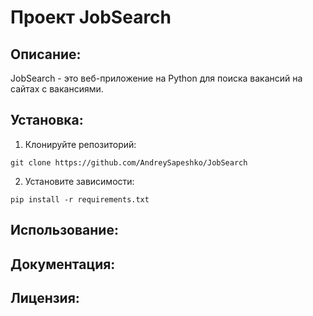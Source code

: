 # Проект JobSearch

## Описание:

JobSearch - это веб-приложение на Python для поиска вакансий
на сайтах с вакансиями.

## Установка:

1. Клонируйте репозиторий:
```
git clone https://github.com/AndreySapeshko/JobSearch
```
2. Установите зависимости:
```
pip install -r requirements.txt
```
## Использование:


## Документация:

## Лицензия:
